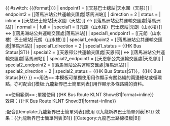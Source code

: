 {{ #switch: {{{format|}}}
  | endpoint1 = [[天慈巴士總站|天水圍（天慈）]]
  | endpoint2 = [[落馬洲站公共運輸交匯處|落馬洲站]]
  | direction = 2
  | status =
  | inline = [[天慈巴士總站|天水圍（天慈）]] ↔ [[落馬洲站公共運輸交匯處|落馬洲站]]
  | normal =
  | full =
  | special1 = [[元朗（山水樓）巴士總站|元朗（山水樓）]] ↔ [[落馬洲站公共運輸交匯處|落馬洲站]]
  | special1_endpoint1 = [[元朗（山水樓）巴士總站|元朗（山水樓）]]
  | special1_endpoint2 = [[落馬洲站公共運輸交匯處|落馬洲站]]
  | special1_direction = 2
  | special1_status = {{HK Bus Status|ST}}
  | special2 = [[天恩邨公共運輸交匯處|天恩邨]] ↔ [[落馬洲站公共運輸交匯處|落馬洲站]]
  | special2_endpoint1 = [[天恩邨公共運輸交匯處|天恩邨]]
  | special2_endpoint2 = [[落馬洲站公共運輸交匯處|落馬洲站]]
  | special2_direction = 2
  | special2_status = {{HK Bus Status|ST}}，{{HK Bus Status|H}}
}}<noinclude>
==用法==
本模板可單獨使用用作顯示有關路綫的兩邊總站或循環點，亦可配合[[模板:九龍新界巴士簡單列表]]用作顯示多條路綫的資料。

==使用範例==
;單獨使用
<nowiki>{{HK Bus Route KLNT Show:B1|format=inline}}</nowiki><br>
效果：{{HK Bus Route KLNT Show:B1|format=inline}}

;配合[[template:九龍新界巴士簡單列表]]使用
<nowiki>{{九龍新界巴士簡單列表|B1}}</nowiki>
效果：{{九龍新界巴士簡單列表|B1}}
[[Category:九龍巴士路線模板|B]]</noinclude>